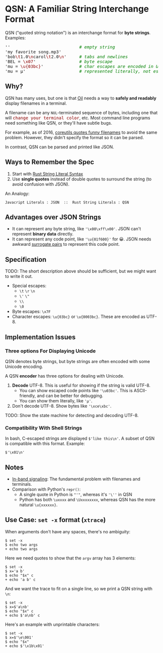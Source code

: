 QSN: A Familiar String Interchange Format
=========================================

<style>
.q {
  color: darkred;
}
.comment {
  color: green;
  font-style: italic;
}
.terminal {
  color: darkred;
  font-family: monospace;
}
</style>

QSN ("quoted string notation") is an interchange format for **byte strings**.
Examples:

<pre>
''                           <span class=comment># empty string</span>
'my favorite song.mp3'
'bob<span class=q>\t</span>1.0<span class=q>\n</span>carol<span class=q>\t</span>2.0<span class=q>\n</span>'     <span class=comment># tabs and newlines</span>
'BEL = <span class=q>\x07</span>'                 <span class=comment># byte escape</span>
'mu = <span class=q>\u{03bc}</span>'              <span class=comment># char escapes are encoded in UTF-8</span>
'mu = &#x03bc;'                     <span class=comment># represented literally, not escaped</span>
</pre>

<div id="toc">
</div>

## Why?

QSN has many uses, but one is that [Oil](//www.oilshell.org/) needs a way to
**safely and readably** display filenames in a terminal.

A filename can be any `NUL`-terminated sequence of bytes, including one that
will <span class=terminal>change your terminal color</span>, etc.  Most command
line programs need something like QSN, or they'll have subtle bugs.

For example, as of 2016, [coreutils quotes funny filenames][coreutils] to avoid
the same problem.  However, they didn't specify the format so it can be parsed.

In contrast, QSN can be parsed and printed like JSON.

[in-band]: https://en.wikipedia.org/wiki/In-band_signaling

<!--
The quoting only happens when `isatty()`, so it's not really meant
to be parsed.
-->

[coreutils]: https://www.gnu.org/software/coreutils/quotes.html

## Ways to Remember the Spec

1. Start with [Rust String Literal Syntax](https://doc.rust-lang.org/reference/tokens.html#string-literals)
2. Use **single quotes** instead of double quotes to surround the string (to
   avoid confusion with JSON).

An Analogy:

    Javacript Literals : JSON  ::  Rust String Literals : QSN

## Advantages over JSON Strings

- It can represent any byte string, like `'\x00\xff\x00'`.  JSON can't
  represent **binary data** directly.
- It can represent any code point, like `'\u{01f600}'` for &#x01f600;.  JSON
  needs awkward [surrogate pairs][] to represent this code point.

[surrogate pairs]: https://en.wikipedia.org/wiki/UTF-16#Code_points_from_U+010000_to_U+10FFFF

<!--
## An Analogy

QSN is a little like JSON: it's based on Rust's string literal syntax, just
like JSON is based on JavaScript literal syntax.  Differences:

- It expresses byte strings, which may be UTF-8 encoded text, not character
  strings.  This fits the Unix file system (which has no encoding) and Unix
  kernel APIs like `execve()`, which takes an `argv` array.
- It uses **single quotes** rather than double to avoid confusiong with JSON.



We want a single way to serialize and parse arbitrary byte strings (which may
be encoded in UTF-8 or another encoding.)

- It should be safe to print arbitrary strings to terminals.
- Strings should fit on a line.

TODO: copy content from this page:

<https://github.com/oilshell/oil/wiki/CSTR-Proposal>

-->

## Specification

TODO: The short description above should be sufficient, but we might want to
write it out.

- Special escapes:
  - `\t` `\r` `\n`
  - `\'` `\"`
  - `\\`
  - `\0`
- Byte escapes: `\x7F`
- Character escapes: `\u{03bc}` or `\u{0003bc}`.  These are encoded as UTF-8.

## Implementation Issues

### Three options For Displaying Unicode

QSN denotes byte strings, but byte strings are often encoded with some Unicode
encoding.

A QSN **encoder** has three options for dealing with Unicode.

1. **Decode** UTF-8.  This is useful for showing if the string is valid UTF-8.
   - You can show escaped code points like `'\u03bc'`.  This is ASCII-friendly,
     and can be better for debugging.
   - You can show them literally, like <code>'&#x03bc;'</code>.
2.  Don't decode UTF-8.  Show bytes like `'\xce\xbc'`.

TODO: Show the state machine for detecting and decoding UTF-8.

### Compatibility With Shell Strings

In bash, C-escaped strings are displayed `$'like this\n'`.  A subset of QSN is
compatible with this format.  Example:

```
$'\x01\n'
```

<!--

### Special Chars Emitted

- `\r` `\n` `\t` `\0` (subset of C and shell; Rust has this)
- Everything else is either `\xFF` or `\u03bc`

## Extensions

- QTSV for tables.  This is a priority for Oil.
- JSON-like dicts and lists.  Someone else should run with this!
  - warning: "\\x00\\'" will confuse people.  Programmers don't understand
    backslashes, and language implementers often don't either.
-->


## Notes

- [In-band signaling][in-band]: The fundamental problem with filenames and
  terminals.
- Comparison with Python's `repr()`:
  - A single quote in Python is `"'"`, whereas it's `'\''` in QSN
  - Python has both `\uxxxx` and `\Uxxxxxxxx`, whereas QSN has the more natural
    `\u{xxxxxx}`.

## Use Case: `set -x` format (`xtrace`)

When arguments don't have any spaces, there's no ambiguity:

```
$ set -x
$ echo two args
+ echo two args
```

Here we need quotes to show that the `argv` array has 3 elements:

```
$ set -x
$ x='a b'
$ echo "$x" c
+ echo 'a b' c
```

And we want the trace to fit on a single line, so we print a QSN string with
`\n`:

```
$ set -x
$ x=$'a\nb'
$ echo "$x" c
+ echo $'a\nb' c
```

Here's an example with unprintable characters:

```
$ set -x
$ x=$'\e\001'
$ echo "$x"
+ echo $'\x1b\x01'
```
